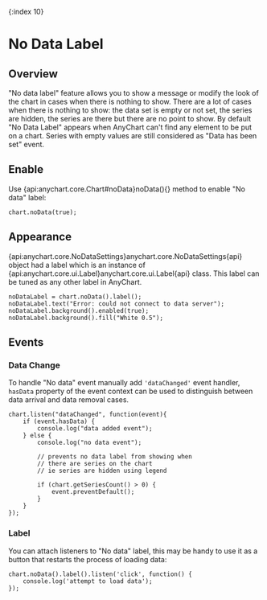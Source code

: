 {:index 10}
# No Data Label

## Overview

"No data label" feature allows you to show a message or modify the look of the chart in cases when there is nothing to show. There are a lot of cases when there is nothing to show: the data set is empty or not set, the series are hidden, the series are there but there are no point to show. By default "No Data Label" appears when AnyChart can't find any element to be put on a chart. Series with empty values are still considered as "Data has been set" event.


## Enable

Use {api:anychart.core.Chart#noData}noData(){} method to enable "No data" label:

```
chart.noData(true);
```

## Appearance

{api:anychart.core.NoDataSettings}anychart.core.NoDataSettings{api} object had a label which is an instance of {api:anychart.core.ui.Label}anychart.core.ui.Label{api} class. This label can be tuned as any other label in AnyChart.

```
noDataLabel = chart.noData().label();
noDataLabel.text("Error: could not connect to data server");
noDataLabel.background().enabled(true);
noDataLabel.background().fill("White 0.5");
```

## Events

### Data Change

To handle "No data" event manually add `'dataChanged'` event handler, `hasData` property of the event context can be used to distinguish between data arrival and data removal cases.

```
chart.listen("dataChanged", function(event){
    if (event.hasData) {
        console.log("data added event");
    } else {
        console.log("no data event");
        
        // prevents no data label from showing when 
        // there are series on the chart
        // ie series are hidden using legend

        if (chart.getSeriesCount() > 0) {
            event.preventDefault();
        }
    }
});
```

### Label

You can attach listeners to "No data" label, this may be handy to use it as a button that restarts the process of loading data:

```
chart.noData().label().listen('click', function() {
    console.log('attempt to load data');
});
```
